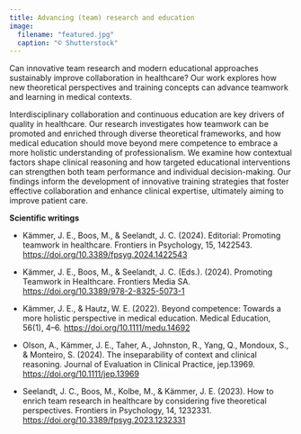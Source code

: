 ```yaml
---
title: Advancing (team) research and education
image:
  filename: "featured.jpg"
  caption: "© Shutterstock"
---
```


Can innovative team research and modern educational approaches sustainably improve collaboration in healthcare? Our work explores how new theoretical perspectives and training concepts can advance teamwork and learning in medical contexts.

<!--more-->

Interdisciplinary collaboration and continuous education are key drivers of quality in healthcare. Our research investigates how teamwork can be promoted and enriched through diverse theoretical frameworks, and how medical education should move beyond mere competence to embrace a more holistic understanding of professionalism. We examine how contextual factors shape clinical reasoning and how targeted educational interventions can strengthen both team performance and individual decision-making. Our findings inform the development of innovative training strategies that foster effective collaboration and enhance clinical expertise, ultimately aiming to improve patient care.

**Scientific writings**

- Kämmer, J. E., Boos, M., & Seelandt, J. C. (2024). Editorial: Promoting teamwork in healthcare. Frontiers in Psychology, 15, 1422543. https://doi.org/10.3389/fpsyg.2024.1422543

- Kämmer, J. E., Boos, M., & Seelandt, J. C. (Eds.). (2024). Promoting Teamwork in Healthcare. Frontiers Media SA. https://doi.org/10.3389/978-2-8325-5073-1

- Kämmer, J. E., & Hautz, W. E. (2022). Beyond competence: Towards a more holistic perspective in medical education. Medical Education, 56(1), 4–6. https://doi.org/10.1111/medu.14692

- Olson, A., Kämmer, J. E., Taher, A., Johnston, R., Yang, Q., Mondoux, S., & Monteiro, S. (2024). The inseparability of context and clinical reasoning. Journal of Evaluation in Clinical Practice, jep.13969. https://doi.org/10.1111/jep.13969

- Seelandt, J. C., Boos, M., Kolbe, M., & Kämmer, J. E. (2023). How to enrich team research in healthcare by considering five theoretical perspectives. Frontiers in Psychology, 14, 1232331. https://doi.org/10.3389/fpsyg.2023.1232331

